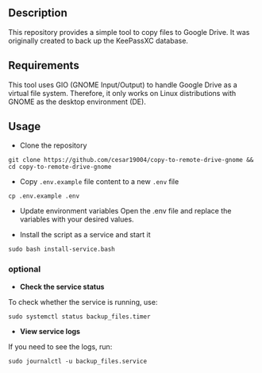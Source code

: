 ## Description

This repository provides a simple tool to copy files to Google Drive. It was originally created to back up the KeePassXC database.


## Requirements

This tool uses GIO (GNOME Input/Output) to handle Google Drive as a virtual file system. Therefore, it only works on Linux distributions with GNOME as the desktop environment (DE).

## Usage
- Clone the repository
```
git clone https://github.com/cesar19004/copy-to-remote-drive-gnome && cd copy-to-remote-drive-gnome
```

- Copy `.env.example` file content to a new `.env` file
```
cp .env.example .env
```

- Update environment variables
Open the .env file and replace the variables with your desired values.

- Install the script as a service and start it
```
sudo bash install-service.bash
```
### optional
- **Check the service status**

To check whether the service is running, use:
```
sudo systemctl status backup_files.timer
```
- **View service logs**

If you need to see the logs, run:
```
sudo journalctl -u backup_files.service
```